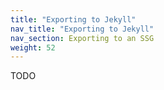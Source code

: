 ```yaml
---
title: "Exporting to Jekyll"
nav_title: "Exporting to Jekyll"
nav_section: Exporting to an SSG
weight: 52
---
```


TODO